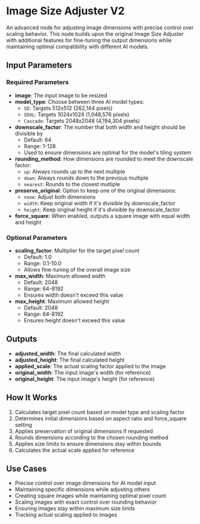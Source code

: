 # Image Size Adjuster V2

An advanced node for adjusting image dimensions with precise control over scaling behavior. This node builds upon the original Image Size Adjuster with additional features for fine-tuning the output dimensions while maintaining optimal compatibility with different AI models.

## Input Parameters

### Required Parameters

- **image**: The input image to be resized
- **model_type**: Choose between three AI model types:
  - `SD`: Targets 512x512 (262,144 pixels)
  - `SDXL`: Targets 1024x1024 (1,048,576 pixels)
  - `Cascade`: Targets 2048x2048 (4,194,304 pixels)
- **downscale_factor**: The number that both width and height should be divisible by
  - Default: 64
  - Range: 1-128
  - Used to ensure dimensions are optimal for the model's tiling system
- **rounding_method**: How dimensions are rounded to meet the downscale factor:
  - `up`: Always rounds up to the next multiple
  - `down`: Always rounds down to the previous multiple
  - `nearest`: Rounds to the closest multiple
- **preserve_original**: Option to keep one of the original dimensions:
  - `none`: Adjust both dimensions
  - `width`: Keep original width if it's divisible by downscale_factor
  - `height`: Keep original height if it's divisible by downscale_factor
- **force_square**: When enabled, outputs a square image with equal width and height

### Optional Parameters

- **scaling_factor**: Multiplier for the target pixel count
  - Default: 1.0
  - Range: 0.1-10.0
  - Allows fine-tuning of the overall image size
- **max_width**: Maximum allowed width
  - Default: 2048
  - Range: 64-8192
  - Ensures width doesn't exceed this value
- **max_height**: Maximum allowed height
  - Default: 2048
  - Range: 64-8192
  - Ensures height doesn't exceed this value

## Outputs

- **adjusted_width**: The final calculated width
- **adjusted_height**: The final calculated height
- **applied_scale**: The actual scaling factor applied to the image
- **original_width**: The input image's width (for reference)
- **original_height**: The input image's height (for reference)

## How It Works

1. Calculates target pixel count based on model type and scaling factor
2. Determines initial dimensions based on aspect ratio and force_square setting
3. Applies preservation of original dimensions if requested
4. Rounds dimensions according to the chosen rounding method
5. Applies size limits to ensure dimensions stay within bounds
6. Calculates the actual scale applied for reference

## Use Cases

- Precise control over image dimensions for AI model input
- Maintaining specific dimensions while adjusting others
- Creating square images while maintaining optimal pixel count
- Scaling images with exact control over rounding behavior
- Ensuring images stay within maximum size limits
- Tracking actual scaling applied to images
